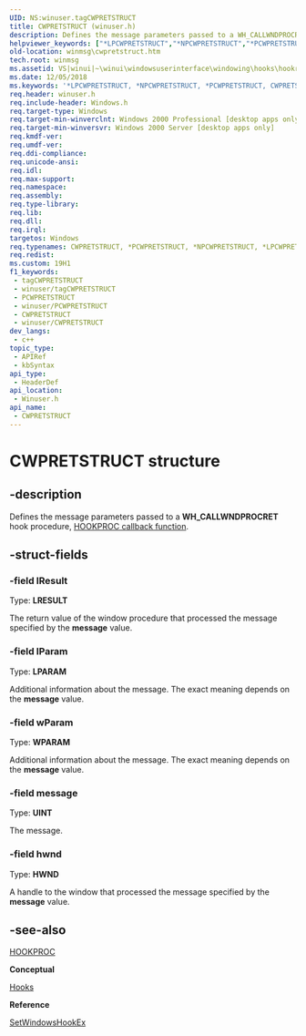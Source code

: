 ```yaml
---
UID: NS:winuser.tagCWPRETSTRUCT
title: CWPRETSTRUCT (winuser.h)
description: Defines the message parameters passed to a WH_CALLWNDPROCRET hook procedure, CallWndRetProc.
helpviewer_keywords: ["*LPCWPRETSTRUCT","*NPCWPRETSTRUCT","*PCWPRETSTRUCT","CWPRETSTRUCT","CWPRETSTRUCT structure [Windows and Messages]","LPCWPRETSTRUCT","LPCWPRETSTRUCT structure pointer [Windows and Messages]","PCWPRETSTRUCT","PCWPRETSTRUCT structure pointer [Windows and Messages]","_win32_CWPRETSTRUCT_str","_win32_cwpretstruct_str_cpp","winmsg.cwpretstruct","winui._win32_cwpretstruct_str","winuser/CWPRETSTRUCT","winuser/LPCWPRETSTRUCT","winuser/PCWPRETSTRUCT"]
old-location: winmsg\cwpretstruct.htm
tech.root: winmsg
ms.assetid: VS|winui|~\winui\windowsuserinterface\windowing\hooks\hookreference\hookstructures\cwpretstruct.htm
ms.date: 12/05/2018
ms.keywords: '*LPCWPRETSTRUCT, *NPCWPRETSTRUCT, *PCWPRETSTRUCT, CWPRETSTRUCT, CWPRETSTRUCT structure [Windows and Messages], LPCWPRETSTRUCT, LPCWPRETSTRUCT structure pointer [Windows and Messages], PCWPRETSTRUCT, PCWPRETSTRUCT structure pointer [Windows and Messages], _win32_CWPRETSTRUCT_str, _win32_cwpretstruct_str_cpp, winmsg.cwpretstruct, winui._win32_cwpretstruct_str, winuser/CWPRETSTRUCT, winuser/LPCWPRETSTRUCT, winuser/PCWPRETSTRUCT'
req.header: winuser.h
req.include-header: Windows.h
req.target-type: Windows
req.target-min-winverclnt: Windows 2000 Professional [desktop apps only]
req.target-min-winversvr: Windows 2000 Server [desktop apps only]
req.kmdf-ver: 
req.umdf-ver: 
req.ddi-compliance: 
req.unicode-ansi: 
req.idl: 
req.max-support: 
req.namespace: 
req.assembly: 
req.type-library: 
req.lib: 
req.dll: 
req.irql: 
targetos: Windows
req.typenames: CWPRETSTRUCT, *PCWPRETSTRUCT, *NPCWPRETSTRUCT, *LPCWPRETSTRUCT
req.redist: 
ms.custom: 19H1
f1_keywords:
 - tagCWPRETSTRUCT
 - winuser/tagCWPRETSTRUCT
 - PCWPRETSTRUCT
 - winuser/PCWPRETSTRUCT
 - CWPRETSTRUCT
 - winuser/CWPRETSTRUCT
dev_langs:
 - c++
topic_type:
 - APIRef
 - kbSyntax
api_type:
 - HeaderDef
api_location:
 - Winuser.h
api_name:
 - CWPRETSTRUCT
---
```


# CWPRETSTRUCT structure


## -description

Defines the message parameters passed to a <b>WH_CALLWNDPROCRET</b> hook procedure, [HOOKPROC callback function](nc-winuser-hookproc.md).

## -struct-fields

### -field lResult

Type: <b>LRESULT</b>

The return value of the window procedure that processed the message specified by the 
					<b>message</b> value.

### -field lParam

Type: <b>LPARAM</b>

Additional information about the message. The exact meaning depends on the 
					<b>message</b> value.

### -field wParam

Type: <b>WPARAM</b>

Additional information about the message. The exact meaning depends on the 
					<b>message</b> value.

### -field message

Type: <b>UINT</b>

The message.

### -field hwnd

Type: <b>HWND</b>

A handle to the window that processed the message specified by the 
					<b>message</b> value.

## -see-also

<a href="/windows/desktop/api/winuser/nc-winuser-hookproc">HOOKPROC</a>



<b>Conceptual</b>



<a href="/windows/desktop/winmsg/hooks">Hooks</a>



<b>Reference</b>



<a href="/windows/desktop/api/winuser/nf-winuser-setwindowshookexa">SetWindowsHookEx</a>